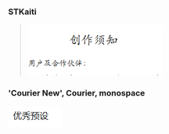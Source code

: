 ### STKaiti

> ![1722325162923](images/好看字体/1722325162923.png)

### 'Courier New', Courier, monospace

![1722330931236](images/好看字体/1722330931236.png)
